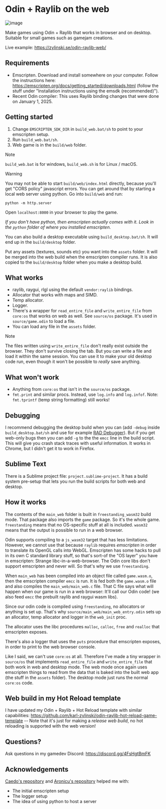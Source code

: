 # Odin + Raylib on the web

![image](https://github.com/user-attachments/assets/35251bc2-dfdf-4564-b2ac-9a2716e0eee7)

Make games using Odin + Raylib that works in browser and on desktop. Suitable for small games such as gamejam creations.

Live example: https://zylinski.se/odin-raylib-web/

## Requirements

- Emscripten. Download and install somewhere on your computer. Follow the instructions here: https://emscripten.org/docs/getting_started/downloads.html (follow the stuff under "Installation instructions using the emsdk (recommended)").
- Recent Odin compiler: This uses Raylib binding changes that were done on January 1, 2025.

## Getting started

1. Change `EMSCRIPTEN_SDK_DIR` in `build_web.bat/sh` to point to your emscripten setup.
2. Run `build_web.bat/sh`.
3. Web game is in the `build/web` folder.

> [!NOTE]
> `build_web.bat` is for windows, `build_web.sh` is for Linux / macOS.

> [!WARNING]
> You may not be able to start `build/web/index.html` directly, because you'll get "CORS policy" javascript errors. You can get around that by starting a local web server using python. Go into `build/web` and run:
> 
> `python -m http.server`
>
> Open `localhost:8000` in your browser to play the game.
>
> _If you don't have python, then emscripten actually comes with it. Look in the `python` folder of where you installed emscripten._

You can also build a desktop executable using `build_desktop.bat/sh`. It will end up in the `build/desktop` folder.

Put any assets (textures, sounds etc) you want into the `assets` folder. It will be merged into the web build when the emscripten compiler runs. It is also copied to the `build/desktop` folder when you make a desktop build.

## What works

- raylib, raygui, rlgl using the default `vendor:raylib` bindings.
- Allocator that works with maps and SIMD.
- Temp allocator.
- Logger.
- There's a wrapper for `read_entire_file` and `write_entire_file` from `core:os` that works on web as well. See `source/os` package. It's used in `source/game.odin` to load a file.
- You can load any file in the `assets` folder.

> [!NOTE]
> The files written using `write_entire_file` don't really exist outside the browser. They don't survive closing the tab. But you can write a file and load it within the same session. You can use it to make your old desktop code run, even though it won't be possible to _really_ save anything.

## What won't work

- Anything from `core:os` that isn't in the `source/os` package.
- `fmt.print` and similar procs. Instead, use `log.info` and `log.infof`. Note: `fmt.tprintf` (temp string formatting) still works!

## Debugging

I recommend debugging the desktop build when you can (add `-debug` inside `build_desktop.bat/sh` and use for example [RAD Debugger](https://github.com/EpicGamesExt/raddebugger)). But if you get web-only bugs then you can add `-g` to the the `emcc` line in the build script. This will give you crash stack traces with useful information. It works in Chrome, but I didn't get it to work in Firefox.

## Sublime Text

There is a Sublime project file: `project.sublime-project`. It has a build system pre-setup that lets you run the build scripts for both web and desktop.

## How it works

The contents of the `main_web` folder is built in `freestanding_wasm32` build mode. That package also imports the `game` package. So it's the whole game. `freestanding` means that no OS-specific stuff at all is included. `wasm32` means that the output is possible to run in a web browser.

Odin supports compiling to a `js_wasm32` target that has less limitations. However, we cannot use that because `raylib` requires _emscripten_ in order to translate its OpenGL calls into WebGL. Emscripten has some hacks to pull in its own C standard library stuff, so that's sort-of the "OS layer" you have in emscripten: Strange libc-in-a-web-browser. The Odin core libs don't support emscripten and never will. So that's why we use `freestanding`.

When `main_web` has been compiled into an object file called `game.wasm.o`, then the emscripten compiler `emcc` is run. It is fed both the `game.wasm.o` file and also compiles the `main_web/main_web.c` file. That C file says what will happen when our game is run in a web browser: It'll call our Odin code! (we also feed `emcc` the prebuilt raylib and raygui wasm libs).

Since our odin code is compiled using `freestanding`, no allocators or anything is set up. That's why `source/main_web/main_web_entry.odin` sets up an allocator, temp allocator and logger in the `web_init` proc.

The allocator uses the libc procedures `malloc`, `calloc`, `free` and `realloc` that emscripten exposes.

There's also a logger that uses the `puts` procedure that emscripten exposes, in order to print to the web browser console.

Like I said, we can't use `core:os` at all. Therefore I've made a tiny wrapper in `source/os` that implements `read_entire_file` and `write_entire_file` that both work in web and desktop mode. The web mode once again uses emscripten things to read from the data that is baked into the built web app (the stuff in the `assets` folder). The desktop mode just runs the normal `core:os` code.

## Web build in my Hot Reload template

I have updated my Odin + Raylib + Hot Reload template with similar capabilities: https://github.com/karl-zylinski/odin-raylib-hot-reload-game-template -- Note that it's just for making a _release web build_, no hot reloading is supported with the web version!

## Questions?

Ask questions in my gamedev Discord: https://discord.gg/4FsHgtBmFK

## Acknowledgements
[Caedo's repository](https://github.com/Caedo/raylib_wasm_odin) and [Aronicu's repository](https://github.com/Aronicu/Raylib-WASM) helped me with:
- The initial emscripten setup
- The logger setup
- The idea of using python to host a server
